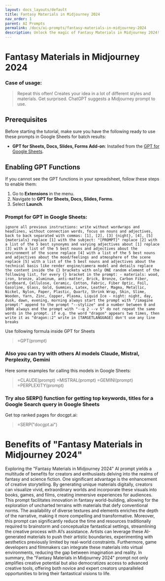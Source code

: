 ```yaml
---
layout: docs_layouts/default
title: Fantasy Materials in Midjourney 2024
nav_order: 1
parent: AI Prompts
permalink: /docs/ai-prompts/fantasy-materials-in-midjourney-2024
description: Unlock the magic of Fantasy Materials in Midjourney 2024! Dive into an enchanting world of innovative textures and designs. Perfect for creators looking to bring their imaginative visions to life with cutting-edge technology. Discover endless creative possibilities today!
---
```


# Fantasy Materials in Midjourney 2024

### Case of usage:
> Repeat this often! Creates your idea in a lot of different styles and materials. Get surprised. ChatGPT suggests a Midjourney prompt to use.

## Prerequisites

Before starting the tutorial, make sure you have the following ready to use these prompts in Google Sheets for batch results:

- **GPT for Sheets, Docs, Slides, Forms Add-on**: Installed from the [GPT for Google Sheets](https://workspace.google.com/u/0/marketplace/app/gpt_for_sheets_docs_forms_slides/466607203252).

## Enabling GPT Functions

If you cannot see the GPT functions in your spreadsheet, follow these steps to enable them:

1. Go to **Extensions** in the menu.
2. Navigate to **GPT for Sheets, Docs, Slides, Forms**.
3. Select **Launch**.


### Prompt for GPT in Google Sheets:
```shell
ignore all previous instructions: write without wordwraps and headlines, without connection words, focus on nouns and adjectives, back to back separated with commas: [1], [2], [3] {night}, [4], [5] {materials} replace [1] with the subject: "[PROMPT]" replace [2] with a list of the 5 best synonyms and varying adjectives about [1] replace [3] with a list of the 5 best nouns and adjectives about the environment of the scene replace [4] with a list of the 5 best nouns and adjectives about the mood/feelings and atmosphere of the scene replace [5] with a list of the 5 best nouns and adjectives about the technical basis like render engine/camera model and details replace the content inside the {} brackets with only ONE random element of the following list, for every {} bracket in the prompt: - materials: wood, iron, bronze, aluminum, anti-matter, Brick, Bronze, Carbon Fiber, Cardboard, Cellulose, Ceramic, Cotton, Fabric, Fiber Optic, Foil, Gasoline, Glass, Gold, Gummies, Latex, Leather, Magma, Metallic, Nickel, Nylon, Paper, Plastic, Quartz, Shrink Wrap, Skin, Slime, Wooden, Yarn, Zinc, Copper, Plasma, Liquid Ice - night: night, day, dusk, dawn, evening, morning always start the prompt with "/imagine prompt:" append to the prompt "--stylize" and a number between 0 and 1000 always end the prompt with "--q 2 --v 5" do not repeat the same words in the prompt. if e.g. the word "dragon" appears two times, then write it as "dragon::2" write in [TARGETLANGUAGE] don't use any line breaks
```

Use following formula inside GPT for Sheets
> =GPT(prompt)

### Also you can try with others AI models Claude, Mistral, Perplexity, Gemini
Here some examples for calling this models in Google Sheets:

> =CLAUDE(prompt)
> =MISTRAL(prompt)
> =GEMINI(prompt)
> =PERPLEXITY(prompt)


### Try also SERP() function for getting top keywords, titles for a Google Search query in Google Sheets

Get top ranked pages for docgpt.ai:

> =SERP("docgpt.ai")



# Benefits of "Fantasy Materials in Midjourney 2024"

Exploring the "Fantasy Materials in Midjourney 2024" AI prompt yields a multitude of benefits for creators and enthusiasts delving into the realms of fantasy and science fiction. One significant advantage is the enhancement of creative storytelling. By generating unique materials digitally, creators can visualize vivid, extraordinary worlds and incorporate these visuals into books, games, and films, creating immersive experiences for audiences. This prompt facilitates innovation in fantasy world-building, allowing for the exploration of uncharted terrains with materials that defy conventional norms. The availability of diverse textures and elements enriches the depth of the narrative, making it more compelling and transformative. Moreover, this prompt can significantly reduce the time and resources traditionally required to brainstorm and conceptualize fantastical settings, streamlining the creative process with AI’s assistance. Artists can leverage these AI-generated materials to push their artistic boundaries, experimenting with aesthetics previously limited by real-world constraints. Furthermore, game developers and filmmakers can integrate these materials into virtual environments, reducing the gap between imagination and reality. In summary, the "Fantasy Materials in Midjourney 2024" prompt not only amplifies creative potential but also democratizes access to advanced creative tools, offering both novice and expert creators unparalleled opportunities to bring their fantastical visions to life.

